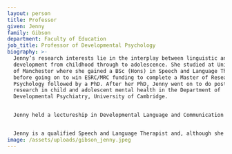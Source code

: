 ```yaml
---
layout: person
title: Professor
given: Jenny
family: Gibson
department: Faculty of Education
job_title: Professor of Developmental Psychology
biography: >-
  Jenny’s research interests lie in the interplay between linguistic and social
  development from childhood through to adolescence. She studied at University
  of Manchester where she gained a BSc (Hons) in Speech and Language Therapy,
  before going on to win ESRC/MRC funding to complete a Master of Research in
  Psychology followed by a PhD. After her PhD, Jenny went on to do post-doctoral
  research in child and adolescent mental health in the Department of
  Developmental Psychiatry, University of Cambridge.


  Jenny held a lectureship in Developmental Language and Communication Disorders at the University of East Anglia for one year before coming to the University of Cambridge Faculty of Education as a University Lecturer in Psychology and Education in November 2014.


  Jenny is a qualified Speech and Language Therapist and, although she has focused her career mainly on research, she has maintained her clinical registration specialising in assessment and treatment of complex language disorders and autism spectrum conditions.
image: /assets/uploads/gibson_jenny.jpeg
---
```

